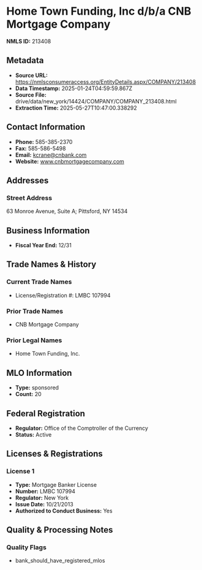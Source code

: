 # Home Town Funding, Inc d/b/a CNB Mortgage Company

**NMLS ID:** 213408

## Metadata
- **Source URL:** https://nmlsconsumeraccess.org/EntityDetails.aspx/COMPANY/213408
- **Data Timestamp:** 2025-01-24T04:59:59.867Z
- **Source File:** drive/data/new_york/14424/COMPANY/COMPANY_213408.html
- **Extraction Time:** 2025-05-27T10:47:00.338292

## Contact Information
- **Phone:** 585-385-2370
- **Fax:** 585-586-5498
- **Email:** kcrane@cnbank.com
- **Website:** www.cnbmortgagecompany.com

## Addresses
### Street Address
63 Monroe Avenue, Suite A; Pittsford, NY 14534

## Business Information
- **Fiscal Year End:** 12/31

## Trade Names & History
### Current Trade Names
- License/Registration #: LMBC 107994

### Prior Trade Names
- CNB Mortgage Company

### Prior Legal Names
- Home Town Funding, Inc.

## MLO Information
- **Type:** sponsored
- **Count:** 20

## Federal Registration
- **Regulator:** Office of the Comptroller of the Currency
- **Status:** Active

## Licenses & Registrations

### License 1
- **Type:** Mortgage Banker License
- **Number:** LMBC 107994
- **Regulator:** New York
- **Issue Date:** 10/21/2013
- **Authorized to Conduct Business:** Yes

## Quality & Processing Notes
### Quality Flags
- bank_should_have_registered_mlos

